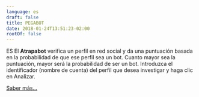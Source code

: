 ```yaml
---
language: es
draft: false
title: PEGABOT
date: 2018-01-24T13:51:23-02:00
rootOf: false
---
```

ES El **Atrapabot** verifica un perfil en red social y da una puntuación basada en la probabilidad de que ese perfil sea un bot. Cuanto mayor sea la puntuación, mayor será la probabilidad de ser un bot. Introduzca el identificador (nombre de cuenta) del perfil que desea investigar y haga clic en Analizar.

[Saber más...](/faq/)